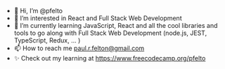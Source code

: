 - 👋 Hi, I’m @pfelto
- 👀 I’m interested in React and Full Stack Web Development
- 🌱 I’m currently learning JavaScript, React and all the cool libraries and tools to go along with Full Stack Web Development (node.js, JEST, TypeScript, Redux, ... )
- 📫 How to reach me paul.r.felton@gmail.com
- ✨ Check out my learning at https://www.freecodecamp.org/pfelto

<!---
pfelto/pfelto is a ✨ special ✨ repository because its `README.md` (this file) appears on your GitHub profile.
You can click the Preview link to take a look at your changes.
--->
